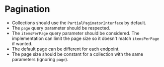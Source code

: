 # Pagination

* Collections should use the `PartialPaginatorInterface` by default.
* The `page` query parameter should be respected.
* The `itemsPerPage` query parameter should be considered. The implementation can limit the page size so it doesn't match `itemsPerPage` if wanted.
* The default page can be different for each endpoint.
* The page size should be constant for a collection with the same parameters (ignoring `page`).
